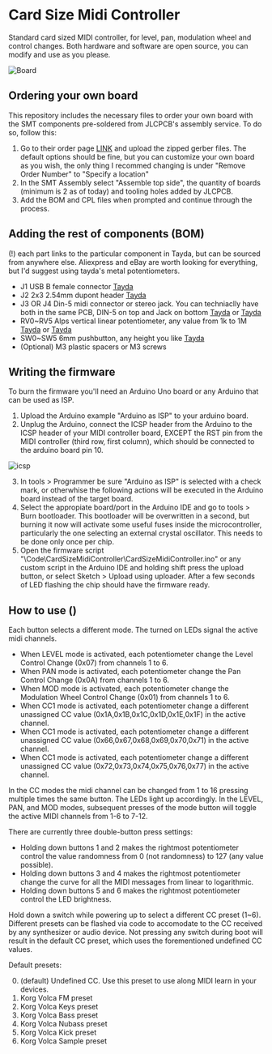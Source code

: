 # Card Size Midi Controller
 Standard card sized MIDI controller, for level, pan, modulation wheel and control changes. Both hardware and software are open source, you can modify and use as you please.

![Board](https://i.imgur.com/5F0pWWH.png)

## Ordering your own board
This repository includes the necessary files to order your own board with the SMT components pre-soldered from JLCPCB's assembly service. To do so, follow this: 

 1. Go to their order page [LINK](https://cart.jlcpcb.com/quote) and upload the zipped gerber files. The default options should be fine, but you can customize your own board as you wish, the only thing I recommed changing is under "Remove Order Number" to "Specify a location"
 2. In the SMT Assembly select "Assemble top side", the quantity of boards (minimum is 2 as of today) and tooling holes added by JLCPCB.
 3. Add the BOM and CPL files when prompted and continue through the process.

## Adding the rest of components (BOM)

(!) each part links to the particular component in Tayda, but can be sourced from anywhere else. Aliexpress and eBay are worth looking for everything, but I'd suggest using tayda's metal potentiometers.

 * J1 USB B female connector [Tayda](https://www.taydaelectronics.com/usb-type-b-female-connector-dip.html)
 * J2 2x3 2.54mm dupont header [Tayda](https://www.taydaelectronics.com/2x8-pin-2-54-mm-double-row-pin-header-strip.html)
 * J3 OR J4 Din-5 midi connector or stereo jack. You can techniaclly have both in the same PCB, DIN-5 on top and Jack on bottom [Tayda](https://www.taydaelectronics.com/5-pin-midi-connector-female-right-angle.html) or [Tayda](https://www.taydaelectronics.com/3-5mm-stereo-enclosed-socket-chassis-jack.html)
 * RV0\~RV5 Alps vertical linear potentiometer, any value from 1k to 1M [Tayda](https://www.taydaelectronics.com/100k-ohm-linear-taper-potentiometer-round-shaft-pcb-9mm.html) or [Tayda](https://www.taydaelectronics.com/100k-ohm-linear-taper-potentiometer-round-knurled-plastic-shaft-pcb-9mm.html)
 * SW0\~SW5 6mm pushbutton, any height you like [Tayda](https://www.taydaelectronics.com/tact-switch-6x6mm-5mm-through-hole-spst-no.html)
 * (Optional) M3 plastic spacers or M3 screws

## Writing the firmware

To burn the firmware you'll need an Arduino Uno board or any Arduino that can be used as ISP. 

 1. Upload the Arduino example "Arduino as ISP" to your arduino board.
 2. Unplug the Arduino, connect the ICSP header from the Arduino to the ICSP header of your MIDI controller board, EXCEPT the RST pin from the MIDI controller (third row, first column), which should be connected to the arduino board pin 10.

 ![icsp](https://i.imgur.com/4j5v6kI.png)
 
 3. In tools > Programmer be sure "Arduino as ISP" is selected with a check mark, or otherwhise the following actions will be executed in the Arduino board instead of the target board.
 4. Select the appropiate board/port in the Arduino IDE and go to tools > Burn bootloader. This bootloader will be overwritten in a second, but burning it now will activate some useful fuses inside the microcontroller, particularly the one selecting an external crystal oscillator. This needs to be done only once per chip.
 5. Open the firmware script "\Code\CardSizeMidiController\CardSizeMidiController.ino" or any custom script in the Arduino IDE and holding shift press the upload button, or select Sketch > Upload using uploader. After a few seconds of LED flashing the chip should have the firmware ready.

## How to use ()
Each button selects a different mode. The turned on LEDs signal the active midi channels.

 * When LEVEL mode is activated, each potentiometer change the Level Control Change (0x07) from channels 1 to 6.
 * When PAN mode is activated, each potentiometer change the Pan Control Change (0x0A) from channels 1 to 6.
 * When MOD mode is activated, each potentiometer change the Modulation Wheel Control Change (0x01) from channels 1 to 6.
 * When CC1 mode is activated, each potentiometer change a different unassigned CC value (0x1A,0x1B,0x1C,0x1D,0x1E,0x1F) in the active channel. 
 * When CC1 mode is activated, each potentiometer change a different unassigned CC value (0x66,0x67,0x68,0x69,0x70,0x71) in the active channel. 
 * When CC1 mode is activated, each potentiometer change a different unassigned CC value (0x72,0x73,0x74,0x75,0x76,0x77) in the active channel. 

In the CC modes the midi channel can be changed from 1 to 16 pressing multiple times the same button. The LEDs light up accordingly.
In the LEVEL, PAN, and MOD modes, subsequent presses of the mode button will toggle the active MIDI channels from 1-6 to 7-12.

There are currently three double-button press settings:

 * Holding down buttons 1 and 2 makes the rightmost potentiometer control the value randomness from 0 (not randomness) to 127 (any value possible).
 * Holding down buttons 3 and 4 makes the rightmost potentiometer change the curve for all the MIDI messages from linear to logarithmic.
 * Holding down buttons 5 and 6 makes the rightmost potentiometer control the LED brightness.

Hold down a switch while powering up to select a different CC preset (1~6). Different presets can be flashed via code to accomodate to the CC received by any synthesizer or audio device. Not pressing any switch during boot will result in the default CC preset, which uses the forementioned undefined CC values.

Default presets:

 0. (default) Undefined CC. Use this preset to use along MIDI learn in your devices.
 1. Korg Volca FM preset
 2. Korg Volca Keys preset
 3. Korg Volca Bass preset
 4. Korg Volca Nubass preset
 5. Korg Volca Kick preset
 6. Korg Volca Sample preset
